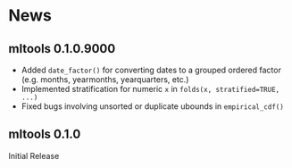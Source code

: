 # News

## mltools 0.1.0.9000

- Added `date_factor()` for converting dates to a grouped ordered factor (e.g. months, yearmonths, yearquarters, etc.)
- Implemented stratification for numeric `x` in `folds(x, stratified=TRUE, ...)`
- Fixed bugs involving unsorted or duplicate ubounds in `empirical_cdf()`

## mltools 0.1.0

Initial Release
